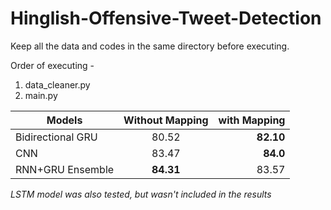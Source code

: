 # Hinglish-Offensive-Tweet-Detection

Keep all the data and codes in the same directory before executing.

Order of executing -
1. data_cleaner.py
2. main.py


| Models        |Without Mapping          | with Mapping  |
| ------------- |:-------------:| -----:|
| Bidirectional GRU      | 80.52 | **82.10** |
| CNN      | 83.47      |   **84.0** |
| RNN+GRU Ensemble  | **84.31**      |    83.57 |

*LSTM model was also tested, but wasn't included in the results* 


